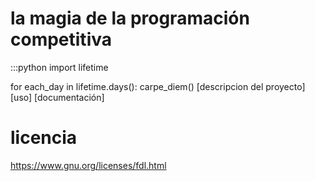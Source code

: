 # la magia de la programación competitiva
:::python
   import lifetime

   for each_day in lifetime.days():
       carpe_diem()
[descripcion del proyecto]
[uso]
[documentación]

# licencia
https://www.gnu.org/licenses/fdl.html



